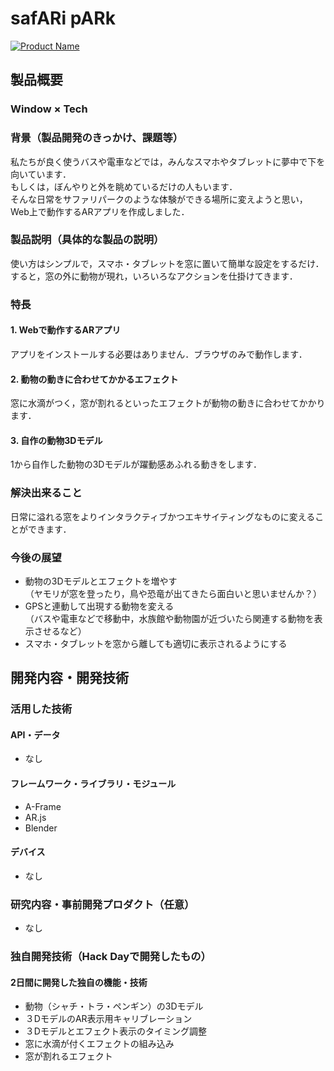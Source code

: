 # safARi pARk

[![Product Name](image.png)](https://www.youtube.com/watch?v=G5rULR53uMk)

## 製品概要
### Window × Tech

### 背景（製品開発のきっかけ、課題等）
私たちが良く使うバスや電車などでは，みんなスマホやタブレットに夢中で下を向いています．<br>
もしくは，ぼんやりと外を眺めているだけの人もいます．<br>
そんな日常をサファリパークのような体験ができる場所に変えようと思い，Web上で動作するARアプリを作成しました．

### 製品説明（具体的な製品の説明）
使い方はシンプルで，スマホ・タブレットを窓に置いて簡単な設定をするだけ．<br>
すると，窓の外に動物が現れ，いろいろなアクションを仕掛けてきます．

### 特長

#### 1. Webで動作するARアプリ
アプリをインストールする必要はありません．ブラウザのみで動作します．
#### 2. 動物の動きに合わせてかかるエフェクト
窓に水滴がつく，窓が割れるといったエフェクトが動物の動きに合わせてかかります．
#### 3. 自作の動物3Dモデル
1から自作した動物の3Dモデルが躍動感あふれる動きをします．

### 解決出来ること
日常に溢れる窓をよりインタラクティブかつエキサイティングなものに変えることができます．

### 今後の展望
* 動物の3Dモデルとエフェクトを増やす<br>
（ヤモリが窓を登ったり，鳥や恐竜が出てきたら面白いと思いませんか？）
* GPSと連動して出現する動物を変える<br>
（バスや電車などで移動中，水族館や動物園が近づいたら関連する動物を表示させるなど）
* スマホ・タブレットを窓から離しても適切に表示されるようにする

## 開発内容・開発技術
### 活用した技術

#### API・データ
* なし

#### フレームワーク・ライブラリ・モジュール
* A-Frame
* AR.js
* Blender

#### デバイス
* なし

### 研究内容・事前開発プロダクト（任意）
* なし 

### 独自開発技術（Hack Dayで開発したもの）
#### 2日間に開発した独自の機能・技術
* 動物（シャチ・トラ・ペンギン）の3Dモデル
* ３DモデルのAR表示用キャリブレーション
* ３Dモデルとエフェクト表示のタイミング調整
* 窓に水滴が付くエフェクトの組み込み
* 窓が割れるエフェクト
